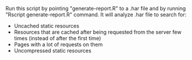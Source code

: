 Run this script by pointing "generate-report.R" to a .har file and by running "Rscript generate-report.R" command.
It will analyze .har file to search for:
* Uncached static resources
* Resources that are cached after being requested from the server few times (instead of after the first time)
* Pages with a lot of requests on them
* Uncompressed static resources
